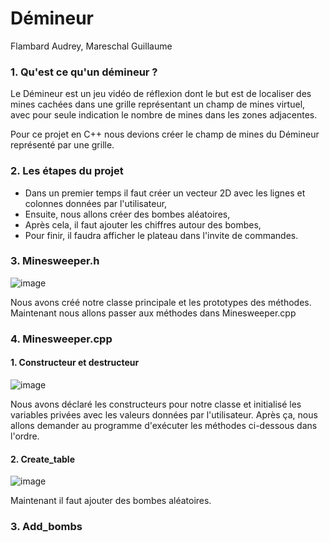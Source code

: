 # Démineur
Flambard Audrey, Mareschal Guillaume

### 1. Qu'est ce qu'un démineur ?

Le Démineur est un jeu vidéo de réflexion dont le but est de localiser des mines cachées dans une grille représentant un champ de mines virtuel, avec pour seule indication le nombre de mines dans les zones adjacentes.

Pour ce projet en C++ nous devions créer le champ de mines du Démineur représenté par une grille.

### 2. Les étapes du projet

 - Dans un premier temps il faut créer un vecteur 2D avec les lignes et colonnes données par l'utilisateur,
 - Ensuite, nous allons créer des bombes aléatoires,
 - Après cela, il faut ajouter les chiffres autour des bombes,
 - Pour finir, il faudra afficher le plateau dans l'invite de commandes.
 
 ### 3. Minesweeper.h
 
 ![image](https://user-images.githubusercontent.com/70451979/118103318-1286d200-b3da-11eb-9804-420b2fb3a192.png)

Nous avons créé notre classe principale et les prototypes des méthodes. Maintenant nous allons passer aux méthodes dans Minesweeper.cpp

### 4. Minesweeper.cpp

#### 1. Constructeur et destructeur
![image](https://user-images.githubusercontent.com/70451979/118103817-a193ea00-b3da-11eb-8ef4-2eb8c6545782.png)

Nous avons déclaré les constructeurs pour notre classe et initialisé les variables privées avec les valeurs données par l'utilisateur. Après ça, nous allons demander au programme d'exécuter les méthodes ci-dessous dans l'ordre.

#### 2. Create_table
![image](https://user-images.githubusercontent.com/70451979/118104232-28e15d80-b3db-11eb-8491-3c47dfc5b681.png)

Maintenant il faut ajouter des bombes aléatoires.

### 3. Add_bombs
